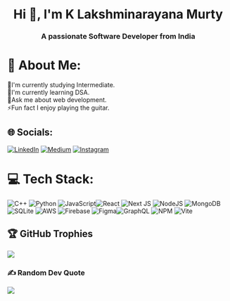 <h1 align="center">Hi 👋, I'm K Lakshminarayana Murty</h1>
<h3 align="center">A passionate Software Developer from India</h3>


# 💫 About Me:
🔭I'm currently studying Intermediate.<br>🌱I'm currently learning DSA.<br>💬Ask me about web development.<br>⚡Fun fact I enjoy playing the guitar.

## 🌐 Socials:
[![LinkedIn](https://img.shields.io/badge/LinkedIn-%230077B5.svg?logo=linkedin&logoColor=white)]() [![Medium](https://img.shields.io/badge/Medium-12100E?logo=medium&logoColor=white)]() [![Instagram](https://img.shields.io/badge/Instagram-%23E4405F.svg?logo=Instagram&logoColor=white)]() 

# 💻 Tech Stack:
![C++](https://img.shields.io/badge/c++-%2300599C.svg?style=for-the-badge&logo=c%2B%2B&logoColor=white) ![Python](https://img.shields.io/badge/python-3670A0?style=for-the-badge&logo=python&logoColor=ffdd54) ![JavaScript](https://img.shields.io/badge/javascript-%23323330.svg?style=for-the-badge&logo=javascript&logoColor=%23F7DF1E)![React](https://img.shields.io/badge/react-%2320232a.svg?style=for-the-badge&logo=react&logoColor=%2361DAFB) ![Next JS](https://img.shields.io/badge/Next-black?style=for-the-badge&logo=next.js&logoColor=white) ![NodeJS](https://img.shields.io/badge/node.js-6DA55F?style=for-the-badge&logo=node.js&logoColor=white) ![MongoDB](https://img.shields.io/badge/MongoDB-%234ea94b.svg?style=for-the-badge&logo=mongodb&logoColor=white)  ![SQLite](https://img.shields.io/badge/sqlite-%2307405e.svg?style=for-the-badge&logo=sqlite&logoColor=white)  ![AWS](https://img.shields.io/badge/AWS-%23FF9900.svg?style=for-the-badge&logo=amazon-aws&logoColor=white) ![Firebase](https://img.shields.io/badge/firebase-%23039BE5.svg?style=for-the-badge&logo=firebase) ![Figma](https://img.shields.io/badge/figma-%23F24E1E.svg?style=for-the-badge&logo=figma&logoColor=white)![GraphQL](https://img.shields.io/badge/-GraphQL-E10098?style=for-the-badge&logo=graphql&logoColor=white) ![NPM](https://img.shields.io/badge/NPM-%23CB3837.svg?style=for-the-badge&logo=npm&logoColor=white) ![Vite](https://img.shields.io/badge/vite-%23646CFF.svg?style=for-the-badge&logo=vite&logoColor=white)

## 🏆 GitHub Trophies
![](https://github-profile-trophy.vercel.app/?username=kvskmurty2802&theme=shadow_blue&no-frame=false&no-bg=false&margin-w=4)

### ✍️ Random Dev Quote
![](https://quotes-github-readme.vercel.app/api?type=vetical&theme=radical)


